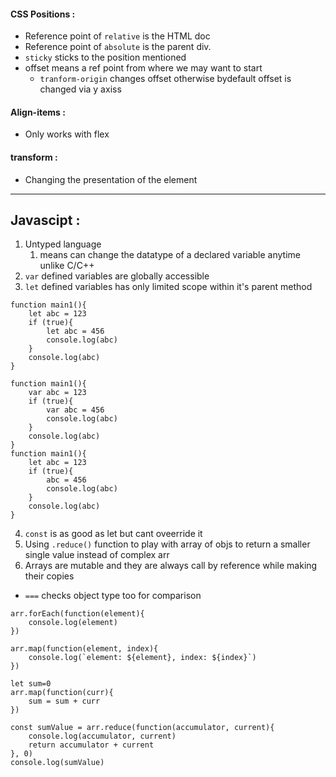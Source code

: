 #### CSS Positions :

- Reference point of `relative` is the HTML doc
- Reference point of `absolute` is the parent div.
- `sticky` sticks to the position mentioned
- offset means a ref point from where we may want to start 
  - `tranform-origin` changes offset otherwise bydefault offset is changed via y axiss

####  Align-items :

- Only works with flex


####  transform :

- Changing the presentation of the element

---

## Javascipt :

1. Untyped language
   1. means can change the datatype of a declared variable anytime unlike  C/C++
2. `var` defined variables are globally accessible
3. `let` defined variables has only limited scope within it's parent method 
```
function main1(){
    let abc = 123
    if (true){
        let abc = 456
        console.log(abc)
    }
    console.log(abc)
}

function main1(){
    var abc = 123
    if (true){
        var abc = 456
        console.log(abc)
    }
    console.log(abc)
}
function main1(){
    let abc = 123
    if (true){
        abc = 456
        console.log(abc)
    }
    console.log(abc)
}
```
4. `const` is as good as let but cant oveerride it
5. Using `.reduce()` function to play with array of objs to return a smaller single value instead of complex arr
6. Arrays are mutable and they are always call by reference while making their copies

- `===` checks object type too for comparison

```
arr.forEach(function(element){
    console.log(element)
})

arr.map(function(element, index){
    console.log(`element: ${element}, index: ${index}`)
})

let sum=0
arr.map(function(curr){
    sum = sum + curr
})

const sumValue = arr.reduce(function(accumulator, current){
    console.log(accumulator, current)
    return accumulator + current
}, 0)
console.log(sumValue)
```